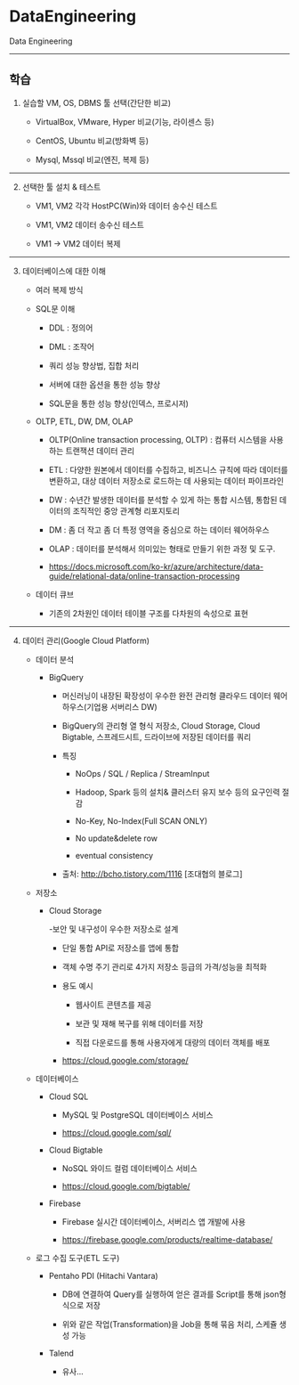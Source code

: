 # DataEngineering
Data Engineering

---
## 학습 

1. 실습할 VM, OS, DBMS 툴 선택(간단한 비교)

	- VirtualBox, VMware, Hyper 비교(기능, 라이센스 등)
	
	- CentOS, Ubuntu 비교(방화벽 등)
	
	- Mysql, Mssql 비교(엔진, 복제 등)
  
---

2. 선택한 툴 설치 & 테스트

	- VM1, VM2 각각 HostPC(Win)와 데이터 송수신 테스트
 
	- VM1, VM2 데이터 송수신 테스트
 
	- VM1 -> VM2 데이터 복제
 	
---	

3. 데이터베이스에 대한 이해

	- 여러 복제 방식
	
	- SQL문 이해
	
		- DDL : 정의어
	
		- DML : 조작어
	
		- 쿼리 성능 향상법, 집합 처리
	
		- 서버에 대한 옵션을 통한 성능 향상
	
		- SQL문을 통한 성능 향상(인덱스, 프로시저)
	
	- OLTP, ETL, DW, DM, OLAP
		
		- OLTP(Online transaction processing, OLTP) : 컴퓨터 시스템을 사용하는 트랜잭션 데이터 관리
		
		- ETL : 다양한 원본에서 데이터를 수집하고, 비즈니스 규칙에 따라 데이터를 변환하고, 대상 데이터 저장소로 로드하는 데 사용되는 데이터 파이프라인
		
		- DW : 수년간 발생한 데이터를 분석할 수 있게 하는 통합 시스템, 통합된 데이터의 조직적인 중앙 관계형 리포지토리
		
		- DM : 좀 더 작고 좀 더 특정 영역을 중심으로 하는 데이터 웨어하우스
		
		- OLAP : 데이터를 분석해서 의미있는 형태로 만들기 위한 과정 및 도구.
		
		- https://docs.microsoft.com/ko-kr/azure/architecture/data-guide/relational-data/online-transaction-processing
	
	- 데이터 큐브
		
		- 기존의 2차원인 데이터 테이블 구조를 다차원의 속성으로 표현
	
	
---

4. 데이터 관리(Google Cloud Platform)
	
	- 데이터 분석

		- BigQuery
		
			- 머신러닝이 내장된 확장성이 우수한 완전 관리형 클라우드 데이터 웨어하우스(기업용 서버리스 DW)

			- BigQuery의 관리형 열 형식 저장소, Cloud Storage, Cloud Bigtable, 스프레드시트, 드라이브에 저장된 데이터를 쿼리

			- 특징
				- NoOps / SQL / Replica / StreamInput 

				- Hadoop, Spark 등의 설치& 클러스터 유지 보수 등의 요구인력 절감

				- No-Key, No-Index(Full SCAN ONLY)

				- No update&delete row

				- eventual consistency

			- 출처: http://bcho.tistory.com/1116 [조대협의 블로그]
	
	- 저장소
	
		- Cloud Storage
				
			-보안 및 내구성이 우수한 저장소로 설계
			
			- 단일 통합 API로 저장소를 앱에 통합
		
			- 객체 수명 주기 관리로 4가지 저장소 등급의 가격/성능을 최적화
		
			- 용도 예시
			
				- 웹사이트 콘텐츠를 제공
				
				- 보관 및 재해 복구를 위해 데이터를 저장
				
				- 직접 다운로드를 통해 사용자에게 대량의 데이터 객체를 배포
				
			- https://cloud.google.com/storage/
	
	- 데이터베이스
	
		- Cloud SQL
			
			- MySQL 및 PostgreSQL 데이터베이스 서비스
			
			- https://cloud.google.com/sql/
		
		- Cloud Bigtable
		
			- NoSQL 와이드 컬럼 데이터베이스 서비스
			
			- https://cloud.google.com/bigtable/
		
		- Firebase
			- Firebase 실시간 데이터베이스, 서버리스 앱 개발에 사용
			
			- https://firebase.google.com/products/realtime-database/
	
	
	- 로그 수집 도구(ETL 도구)
	
		- Pentaho PDI (Hitachi Vantara)
		
			- DB에 연결하여 Query를 실행하여 얻은 결과를 Script를 통해 json형식으로 저장
			
			- 위와 같은 작업(Transformation)을 Job을 통해 묶음 처리, 스케쥴 생성 가능
			
		- Talend
		
			- 유사...
